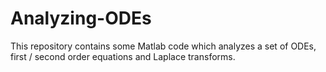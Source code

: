 # Analyzing-ODEs
This repository contains some Matlab code which analyzes a set of ODEs, first / second order equations and Laplace transforms.
